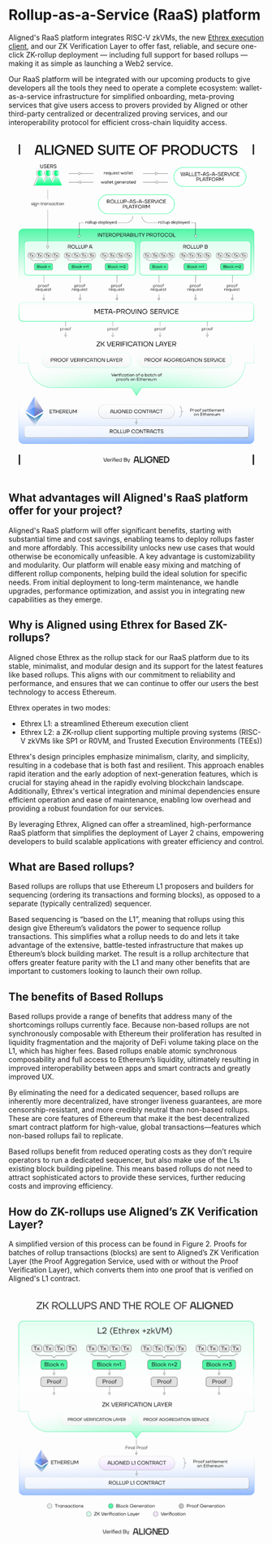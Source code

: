 # Rollup-as-a-Service (RaaS) platform

Aligned's RaaS platform integrates RISC-V zkVMs, the new [Ethrex execution client](https://github.com/lambdaclass/ethrex), and our ZK Verification Layer to offer fast, reliable, and secure one-click ZK-rollup deployment — including full support for based rollups — making it as simple as launching a Web2 service.

Our RaaS platform will be integrated with our upcoming products to give developers all the tools they need to operate a complete ecosystem: wallet-as-a-service infrastructure for simplified onboarding, meta-proving services that give users access to provers provided by Aligned or other third-party centralized or decentralized proving services, and our interoperability protocol for efficient cross-chain liquidity access.

![Figure 1: Aligned Suite of Products](../images/aligned_suite_of_products.png)

## What advantages will Aligned's RaaS platform offer for your project?

Aligned's RaaS platform will offer significant benefits, starting with substantial time and cost savings, enabling teams to deploy rollups faster and more affordably. This accessibility unlocks new use cases that would otherwise be economically unfeasible. A key advantage is customizability and modularity. Our platform will enable easy mixing and matching of different rollup components, helping build the ideal solution for specific needs. From initial deployment to long-term maintenance, we handle upgrades, performance optimization, and assist you in integrating new capabilities as they emerge.

## Why is Aligned using Ethrex for Based ZK-rollups?

Aligned chose Ethrex as the rollup stack for our RaaS platform due to its stable, minimalist, and modular design and its support for the latest features like based rollups. This aligns with our commitment to reliability and performance, and ensures that we can continue to offer our users the best technology to access Ethereum.

Ethrex operates in two modes:

- Ethrex L1: a streamlined Ethereum execution client
- Ethrex L2: a ZK-rollup client supporting multiple proving systems (RISC-V zkVMs like SP1 or R0VM, and Trusted Execution Environments (TEEs))

Ethrex's design principles emphasize minimalism, clarity, and simplicity, resulting in a codebase that is both fast and resilient. This approach enables rapid iteration and the early adoption of next-generation features, which is crucial for staying ahead in the rapidly evolving blockchain landscape. Additionally, Ethrex's vertical integration and minimal dependencies ensure efficient operation and ease of maintenance, enabling low overhead and providing a robust foundation for our services.

By leveraging Ethrex, Aligned can offer a streamlined, high-performance RaaS platform that simplifies the deployment of Layer 2 chains, empowering developers to build scalable applications with greater efficiency and control.

## What are Based rollups?

Based rollups are rollups that use Ethereum L1 proposers and builders for sequencing (ordering its transactions and forming blocks), as opposed to a separate (typically centralized) sequencer. 

Based sequencing is “based on the L1”, meaning that rollups using this design give Ethereum’s validators the power to sequence rollup transactions. This simplifies what a rollup needs to do and lets it take advantage of the extensive, battle-tested infrastructure that makes up Ethereum’s block building market. The result is a rollup architecture that offers greater feature parity with the L1 and many other benefits that are important to customers looking to launch their own rollup.

## The benefits of Based Rollups

Based rollups provide a range of benefits that address many of the shortcomings rollups currently face. Because non-based rollups are not synchronously composable with Ethereum their proliferation has resulted in liquidity fragmentation and the majority of DeFi volume taking place on the L1, which has higher fees. Based rollups enable atomic synchronous composability and full access to Ethereum’s liquidity, ultimately resulting in improved interoperability between apps and smart contracts and greatly improved UX.

By eliminating the need for a dedicated sequencer, based rollups are inherently more decentralized, have stronger liveness guarantees, are more censorship-resistant, and more credibly neutral than non-based rollups. These are core features of Ethereum that make it the best decentralized smart contract platform for high-value, global transactions—features which non-based rollups fail to replicate.

Based rollups benefit from reduced operating costs as they don’t require operators to run a dedicated sequencer, but also make use of the L1s existing block building pipeline. This means based rollups do not need to attract sophisticated actors to provide these services, further reducing costs and improving efficiency.

## How do ZK-rollups use Aligned’s ZK Verification Layer?

A simplified version of this process can be found in Figure 2. Proofs for batches of rollup transactions (blocks) are sent to Aligned’s ZK Verification Layer (the Proof Aggregation Service, used with or without the Proof Verification Layer), which converts them into one proof that is verified on Aligned's L1 contract.

![Figure 2: ZK-rollups and the role of Aligned](../images/zkrollups_and_the_role_of_aligned.png)
